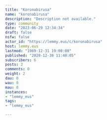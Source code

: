 ```yaml
---
title: "Koronabirusa" 
name: "koronabirusa"
description: "Description not available."
type: community
date: "2023-06-29 12:34:34"
draft: false
nsfw: false
actor_id: "https://lemmy.eus/c/koronabirusa"
host: lemmy.eus
lastmod: "1969-12-31 19:00:00"
published: "2020-12-30 11:40:05"
subscribers: 6
posts: 2
comments: 0
weight: 2
dau: 0
wau: 0
mau: 0
instances:
- "lemmy_eus"
tags: 
- "lemmy_eus"

---
```

